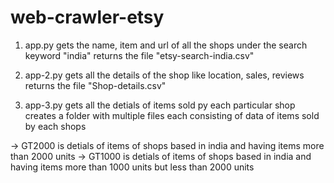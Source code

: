 # web-crawler-etsy
1. app.py gets the name, item and url of all the shops under the search keyword "india"
    returns the file "etsy-search-india.csv"
    
2. app-2.py gets all the details of the shop like location, sales, reviews 
    returns the file "Shop-details.csv"
    
3. app-3.py gets all the detials of items sold py each particular shop
     creates a folder with multiple files each consisting of data of items sold by each shops



-> GT2000 is detials of items of shops based in india and having items more than 2000 units
-> GT1000 is detials of items of shops based in india and having items more than 1000 units but less than 2000 units
